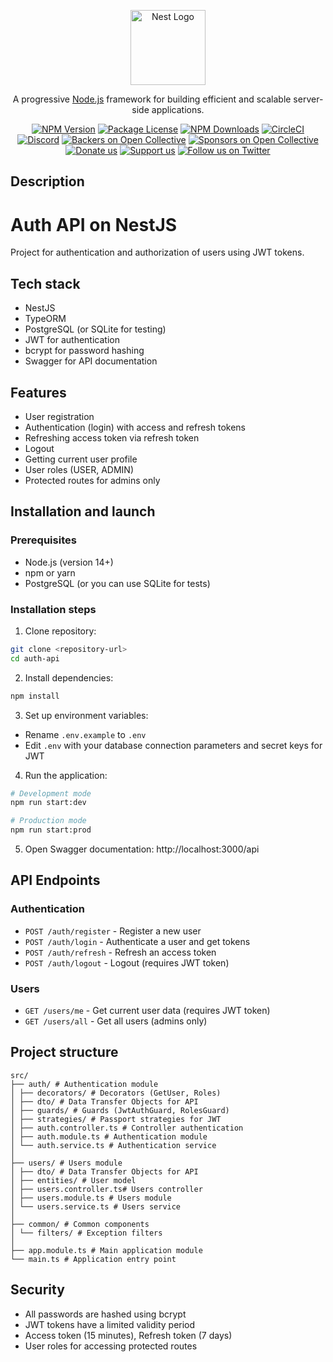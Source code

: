 <p align="center">
  <a href="http://nestjs.com/" target="blank"><img src="https://nestjs.com/img/logo-small.svg" width="120" alt="Nest Logo" /></a>
</p>

[circleci-image]: https://img.shields.io/circleci/build/github/nestjs/nest/master?token=abc123def456
[circleci-url]: https://circleci.com/gh/nestjs/nest

  <p align="center">A progressive <a href="http://nodejs.org" target="_blank">Node.js</a> framework for building efficient and scalable server-side applications.</p>
    <p align="center">
<a href="https://www.npmjs.com/~nestjscore" target="_blank"><img src="https://img.shields.io/npm/v/@nestjs/core.svg" alt="NPM Version" /></a>
<a href="https://www.npmjs.com/~nestjscore" target="_blank"><img src="https://img.shields.io/npm/l/@nestjs/core.svg" alt="Package License" /></a>
<a href="https://www.npmjs.com/~nestjscore" target="_blank"><img src="https://img.shields.io/npm/dm/@nestjs/common.svg" alt="NPM Downloads" /></a>
<a href="https://circleci.com/gh/nestjs/nest" target="_blank"><img src="https://img.shields.io/circleci/build/github/nestjs/nest/master" alt="CircleCI" /></a>
<a href="https://discord.gg/G7Qnnhy" target="_blank"><img src="https://img.shields.io/badge/discord-online-brightgreen.svg" alt="Discord"/></a>
<a href="https://opencollective.com/nest#backer" target="_blank"><img src="https://opencollective.com/nest/backers/badge.svg" alt="Backers on Open Collective" /></a>
<a href="https://opencollective.com/nest#sponsor" target="_blank"><img src="https://opencollective.com/nest/sponsors/badge.svg" alt="Sponsors on Open Collective" /></a>
  <a href="https://paypal.me/kamilmysliwiec" target="_blank"><img src="https://img.shields.io/badge/Donate-PayPal-ff3f59.svg" alt="Donate us"/></a>
    <a href="https://opencollective.com/nest#sponsor"  target="_blank"><img src="https://img.shields.io/badge/Support%20us-Open%20Collective-41B883.svg" alt="Support us"></a>
  <a href="https://twitter.com/nestframework" target="_blank"><img src="https://img.shields.io/twitter/follow/nestframework.svg?style=social&label=Follow" alt="Follow us on Twitter"></a>
</p>
  <!--[![Backers on Open Collective](https://opencollective.com/nest/backers/badge.svg)](https://opencollective.com/nest#backer)
  [![Sponsors on Open Collective](https://opencollective.com/nest/sponsors/badge.svg)](https://opencollective.com/nest#sponsor)-->

## Description

# Auth API on NestJS

Project for authentication and authorization of users using JWT tokens.

## Tech stack

- NestJS
- TypeORM
- PostgreSQL (or SQLite for testing)
- JWT for authentication
- bcrypt for password hashing
- Swagger for API documentation

## Features

- User registration
- Authentication (login) with access and refresh tokens
- Refreshing access token via refresh token
- Logout
- Getting current user profile
- User roles (USER, ADMIN)
- Protected routes for admins only

## Installation and launch

### Prerequisites

- Node.js (version 14+)
- npm or yarn
- PostgreSQL (or you can use SQLite for tests)

### Installation steps

1. Clone repository:
```bash
git clone <repository-url>
cd auth-api
```

2. Install dependencies:
```bash
npm install
```

3. Set up environment variables:
- Rename `.env.example` to `.env`
- Edit `.env` with your database connection parameters and secret keys for JWT

4. Run the application:
```bash
# Development mode
npm run start:dev

# Production mode
npm run start:prod
```

5. Open Swagger documentation:
http://localhost:3000/api

## API Endpoints

### Authentication

- `POST /auth/register` - Register a new user
- `POST /auth/login` - Authenticate a user and get tokens
- `POST /auth/refresh` - Refresh an access token
- `POST /auth/logout` - Logout (requires JWT token)

### Users

- `GET /users/me` - Get current user data (requires JWT token)
- `GET /users/all` - Get all users (admins only)

## Project structure

```
src/
├── auth/ # Authentication module
│ ├── decorators/ # Decorators (GetUser, Roles)
│ ├── dto/ # Data Transfer Objects for API
│ ├── guards/ # Guards (JwtAuthGuard, RolesGuard)
│ ├── strategies/ # Passport strategies for JWT
│ ├── auth.controller.ts # Controller authentication
│ ├── auth.module.ts # Authentication module
│ └── auth.service.ts # Authentication service
│
├── users/ # Users module
│ ├── dto/ # Data Transfer Objects for API
│ ├── entities/ # User model
│ ├── users.controller.ts# Users controller
│ ├── users.module.ts # Users module
│ └── users.service.ts # Users service
│
├── common/ # Common components
│ └── filters/ # Exception filters
│
├── app.module.ts # Main application module
└── main.ts # Application entry point
```

## Security

- All passwords are hashed using bcrypt
- JWT tokens have a limited validity period
- Access token (15 minutes), Refresh token (7 days)
- User roles for accessing protected routes
